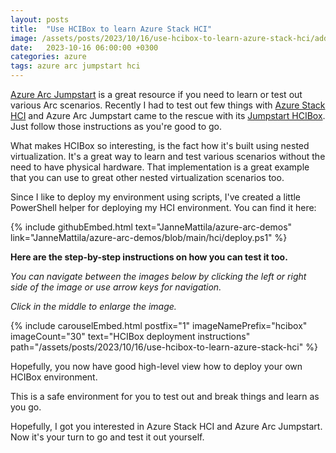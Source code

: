 ```yaml
---
layout: posts
title:  "Use HCIBox to learn Azure Stack HCI"
image: /assets/posts/2023/10/16/use-hcibox-to-learn-azure-stack-hci/add-servers-with-azure-arc.png
date:   2023-10-16 06:00:00 +0300
categories: azure
tags: azure arc jumpstart hci
---
```

[Azure Arc Jumpstart](https://azurearcjumpstart.io) is a great resource if you need to learn or test out various Arc scenarios. 
Recently I had to test out few things with [Azure Stack HCI](https://learn.microsoft.com/en-us/azure-stack/hci/overview)
and Azure Arc Jumpstart came to the rescue with its [Jumpstart HCIBox](https://azurearcjumpstart.io/azure_jumpstart_hcibox/). 
Just follow those instructions as you're good to go.

What makes HCIBox so interesting, is the fact how it's built using nested virtualization.
It's a great way to learn and test various scenarios without the need to have physical hardware.
That implementation is a great example that you can use to great other nested virtualization scenarios too.

Since I like to deploy my environment using scripts, 
I've created a little PowerShell helper for deploying my HCI environment. 
You can find it here:

{% include githubEmbed.html text="JanneMattila/azure-arc-demos" link="JanneMattila/azure-arc-demos/blob/main/hci/deploy.ps1" %}

**Here are the step-by-step instructions on how you can test it too.**

_You can navigate between the images below by clicking the left or right side of the image or use arrow keys for navigation._

_Click in the middle to enlarge the image._

{% include carouselEmbed.html postfix="1" imageNamePrefix="hcibox" imageCount="30" text="HCIBox deployment instructions" path="/assets/posts/2023/10/16/use-hcibox-to-learn-azure-stack-hci" %}

Hopefully, you now have good high-level view how to deploy your own HCIBox environment.

This is a safe environment for you to test out and break things and learn as you go.

Hopefully, I got you interested in Azure Stack HCI and Azure Arc Jumpstart.
Now it's your turn to go and test it out yourself.
